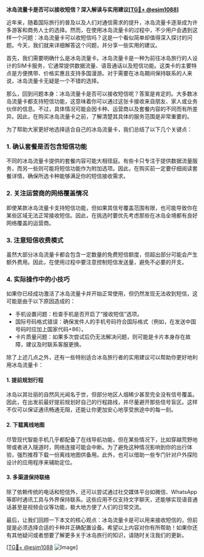 **冰岛流量卡是否可以接收短信？深入解读与实用建议[[TG💪+ @esim1088](https://t.me/s/esim1088)]**

近年来，随着国际旅行的普及以及人们对通信需求的提升，冰岛流量卡逐渐成为许多游客和商务人士的选择。然而，在使用冰岛流量卡的过程中，不少用户会遇到这样一个问题：冰岛流量卡可以收短信吗？这是一个看似简单却值得深入探讨的问题。今天，我们就来详细解答这个问题，并分享一些实用的建议。

首先，我们需要明确什么是冰岛流量卡。冰岛流量卡是一种为前往冰岛旅行的人设计的SIM卡服务，它通常提供数据流量、语音通话以及短信功能。这类卡的主要特点是方便携带、价格实惠且支持多国漫游。对于需要在冰岛期间保持联系的人来说，冰岛流量卡无疑是一个不错的选择。

那么，回到问题本身：冰岛流量卡是否可以接收短信呢？答案是肯定的。大多数冰岛流量卡都支持短信功能，这意味着你可以通过这张卡接收来自朋友、家人或业务伙伴的信息。不过，具体情况可能会因卡种、运营商以及套餐内容的不同而有所差异。因此，在购买冰岛流量卡之前，了解清楚其具体的服务范围是非常重要的。

为了帮助大家更好地选择适合自己的冰岛流量卡，我们总结了以下几个关键点：

### **1. 确认套餐是否包含短信功能**
不同的冰岛流量卡提供的套餐内容可能大相径庭。有些卡只专注于提供数据流量服务，而另一些则可能将短信功能作为附加选项。因此，在购买前一定要仔细阅读套餐详情，确保所选卡种能够满足你的短信接收需求。

### **2. 关注运营商的网络覆盖情况**
即使某款冰岛流量卡支持短信功能，但如果其信号覆盖范围有限，也可能导致你在某些区域无法正常接收短信。因此，在挑选时要优先考虑那些在冰岛全境都有良好网络覆盖的运营商。

### **3. 注意短信收费模式**
虽然大部分冰岛流量卡都会包含一定数量的免费短信额度，但超出部分可能会产生额外费用。因此，在使用过程中要注意控制短信发送量，避免不必要的开支。

### **4. 实际操作中的小技巧**
如果你已经成功激活了冰岛流量卡并开始正常使用，但仍然发现无法收到短信，这可能是由于以下原因造成的：
- 手机设置问题：检查手机是否开启了“接收短信”选项。
- 国际号码格式错误：确保发件人的手机号码符合国际格式（例如，在发送中国号码时应加上国家代码+86）。
- 卡片质量问题：如果多次尝试后仍无法解决问题，则可能是卡片本身存在故障，建议及时联系客服更换。

除了上述几点之外，还有一些特别适合冰岛旅行者的实用建议可以帮助你更好地利用冰岛流量卡：

#### **1. 提前规划行程**
冰岛以其壮丽的自然风光闻名于世，但部分地区人烟稀少甚至完全没有信号覆盖。因此，在出发前最好提前规划好自己的行程路线，并尽量避开那些信号盲区。这样不仅可以保证通讯畅通无阻，还能让你更加安心地享受旅途中的每一刻。

#### **2. 下载离线地图**
尽管现代智能手机几乎都配备了在线导航功能，但在某些情况下，比如穿越荒野地带或者进入隧道时，网络连接可能会中断。为了避免这种情况影响到你的出行体验，强烈推荐下载一份离线地图供备用。此外，也可以借助一些专门针对户外探险设计的应用程序来辅助定位。

#### **3. 多渠道保持联络**
除了依赖传统的电话和短信外，还可以尝试通过社交媒体平台如微信、WhatsApp等即时通讯工具与外界保持联系。这些应用不仅支持文字聊天，还能够实现语音通话甚至是视频会议等功能，极大地方便了人们的日常交流。

最后，让我们回顾一下本文的核心观点：冰岛流量卡是可以用来接收短信的，但前提是必须选择合适的卡种并正确配置设备。希望以上内容对你有所帮助！如果你还有其他疑问或者想要了解更多关于冰岛旅行的知识，请随时关注我们的更新。

[[TG💪+ @esim1088](https://t.me/s/esim1088) ![Image](https://i.postimg.cc/4NQfJmqS/Snipaste-2025-05-13-00-14-12.png)]